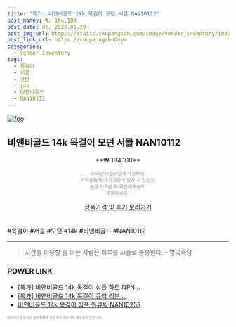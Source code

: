 ```yaml
--- 
title: "특가! 비앤비골드 14k 목걸이 모던 서클 NAN10112" 
post_money: ₩. 184,100 
post_date: dt. 2020.01.29 
post_img_url: https://static.coupangcdn.com/image/vendor_inventory/images/2018/07/27/18/8/7b87afc3-9151-4252-ba7e-a1831958f2ba.jpg 
post_link_url: https://coupa.ng/bnGmpm 
categories: 
  - vendor_inventory 
tags: 
  - 목걸이 
  - 서클 
  - 모던 
  - 14k 
  - 비앤비골드 
  - NAN10112 
--- 
```

[![foo](https://static.coupangcdn.com/image/vendor_inventory/images/2018/07/27/18/8/7b87afc3-9151-4252-ba7e-a1831958f2ba.jpg)](https://coupa.ng/bnGmpm) 

## 비앤비골드 14k 목걸이 모던 서클 NAN10112 
<p style="text-align: center;">**₩ 184,100**</p> 
<p style="text-align: center;"><span style="color: #898c8f; font-family: Georgia,Times,serif; font-size: 0.75em;">2020년01월29일에 작성되어, <br>가격변동 및 추가할인이 있을 수 있으니,<br> 상품 가격을 꼭!확인해주세요.<br>행복하세요~</span> 
</p>	 
<div markdown="0" style="text-align: center;"><a href="https://coupa.ng/bnGmpm" class="btn btn--success">상품가격 및 후기 보러가기</a></div> 
<br><br> 
  #목걸이 #서클 #모던 #14k #비앤비골드 #NAN10112 
<hr> 

> 시간을 이용할 줄 아는 사람은 하루를 사흘로 통용한다. - 영국속담 


### POWER LINK

* <a href="https://blog.naver.com/sakai111/221790673926" target="_blank">[특가] 비앤비골드 14k 목걸이 심플 하트 NPN...</a>
* <a href="https://blog.naver.com/sakai111/221790577289" target="_blank">[특가] 비앤비골드 14k 목걸이 큐티 리본 ...</a>
* <a href="https://blog.naver.com/fasyy4321/221790535195" target="_blank">비앤비골드 14k 목걸이 심플 원큐빅 NAN10258</a>

<span style="color: #898c8f; font-family: Georgia,Times,serif; font-size: 0.55em;">파트너스활동으로 작성자에게 일정액의 커미션이 제공될수 있습니다.</span> 
